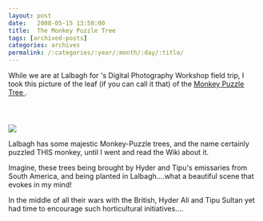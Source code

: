```yaml
---
layout: post
date:	2008-05-15 13:58:00
title:  The Monkey Puzzle Tree
tags: [archived-posts]
categories: archives
permalink: /:categories/:year/:month/:day/:title/
---
```

While we are at Lalbagh for <LJ user="kalyan">'s Digital Photography Workshop field trip, I took this picture of the leaf (if you can call it that) of the <a href="http://en.wikipedia.org/wiki/Araucaria_araucana"> Monkey Puzzle Tree </a>.




<a href="http://photos.ibibo.com/photos/viewphoto/8f8d4ec0bcab2ba838bc964b2e68480842-v1/2959218" title="Photo Sharing"><h1></h1><br /><img src="http://mdb1.ibibo.com/0015bbb2113616c7465645f5f151ff024ab5412e0581d32e8e6f9428ce399421d295d4b382f95597f866c4f85b0948058f6803dc6.jpeg/1"/></a>




Lalbagh has some majestic Monkey-Puzzle trees, and the name certainly puzzled THIS monkey, until I went and read the Wiki about it.

Imagine, these trees being brought by Hyder and Tipu's emissaries from South America, and being planted in Lalbagh....what a beautiful scene that evokes in my mind!

In the middle of all their wars with the British, Hyder Ali and Tipu Sultan yet had time to encourage such horticultural initiatives....
